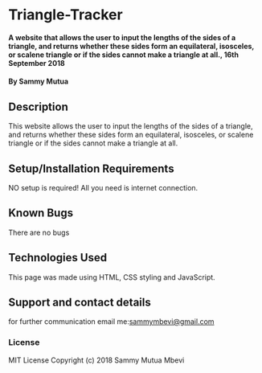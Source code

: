# Triangle-Tracker
#### A website that allows the user to input the lengths of the sides of a triangle, and returns whether these sides form an equilateral, isosceles, or scalene triangle or if the sides cannot make a triangle at all., 16th September 2018
#### By **Sammy Mutua**
## Description
This website allows the user to input the lengths of the sides of a triangle, and returns whether these sides form an equilateral, isosceles, or scalene triangle or if the sides cannot make a triangle at all.
## Setup/Installation Requirements
NO setup is required! All you need is internet connection.
## Known Bugs
There are no bugs
## Technologies Used
This page was made using HTML, CSS styling and JavaScript.
## Support and contact details
for further communication email me:sammymbevi@gmail.com
### License
MIT License Copyright (c) 2018 Sammy Mutua Mbevi  
